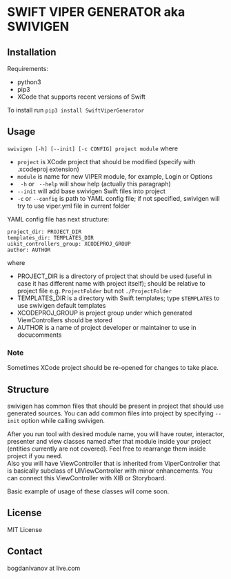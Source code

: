 # SWIFT VIPER GENERATOR aka SWIVIGEN

## Installation

Requirements:
* python3
* pip3
* XCode that supports recent versions of Swift

To install run 
`pip3 install SwiftViperGenerator`

## Usage

`swivigen [-h] [--init] [-c CONFIG] project module` where
* `project` is XCode project that should be modified (specify with .xcodeproj extension)
* `module` is name for new VIPER module, for example, Login or Options
*  ` -h` or ` --help` will show help (actually this paragraph)
* `--init` will add base swivigen Swift files into project
* `-c` or `--config` is path to YAML config file; if not specified, swivigen will try to use viper.yml file in current folder

YAML config file has next structure:

	project_dir: PROJECT_DIR
	templates_dir: TEMPLATES_DIR
	uikit_controllers_group: XCODEPROJ_GROUP
	author: AUTHOR

where
* PROJECT_DIR is a directory of project that should be used (useful in case it has different name with project itself); should be relative to project file e.g. `ProjectFolder` but not `./ProjectFolder`
* TEMPLATES_DIR is a directory with Swift templates; type `$TEMPLATES` to use swivigen default templates
* XCODEPROJ_GROUP is project group under which generated ViewControllers should be stored
* AUTHOR is a name of project developer or maintainer to use in docucomments

### Note

Sometimes XCode project should be re-opened for changes to take place.

## Structure

swivigen has common files that should be present in project that should use generated sources. You can add common files into project by specifying `--init` option while calling swivigen.

After you run tool with desired module name, you will have router, interactor, presenter and view classes named after that module inside your project (entities currently are not covered). Feel free to rearrange them inside project if you need.\
Also you will have ViewController that is inherited from ViperController that is basically subclass of UIViewController with minor enhancements. You can connect this ViewController with XIB or Storyboard.

Basic example of usage of these classes will come soon.

## License 

MIT License

## Contact

bogdanivanov at live.com
